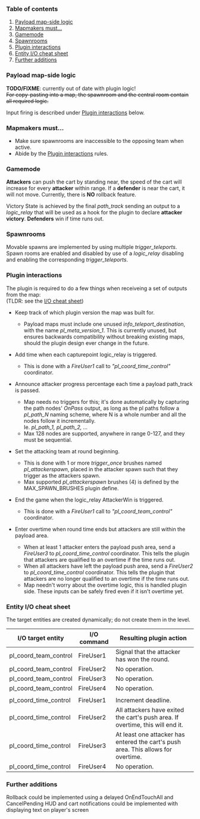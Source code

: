 ### Table of contents
1. [Payload map-side logic](#payload-map-side-logic)
2. [Mapmakers must...](#mapmakers-must)
3. [Gamemode](#gamemode)
4. [Spawnrooms](#spawnrooms)
5. [Plugin interactions](#plugin-interactions)
6. [Entity I/O cheat sheet](#entity-io-cheat-sheet)
7. [Further additions](#further-additions)

### Payload map-side logic

  <b>TODO/FIXME</b>: currently out of date with plugin logic!<br>
 <strike>For copy-pasting into a map, the spawnroom and the central room contain all required logic.</strike>
 
 Input firing is described under <a href="#plugin-interactions">Plugin interactions</a> below.

### Mapmakers must...
  * Make sure spawnrooms are inaccessible to the opposing team when active.
  * Abide by the <a href="#plugin-interactions">Plugin interactions</a> rules.

### Gamemode
 <b>Attackers</b> can push the cart by standing near, the speed of the cart will increase for every <b>attacker</b> within range.
 If a <b>defender</b> is near the cart, it will not move.
 Currently, there is **NO** rollback feature.

 Victory State is achieved by the final <i>path_track</i> sending an output to a <i>logic_relay</i> that will be used as a hook for the plugin to declare <b>attacker victory</b>.
 <b>Defenders</b> win if time runs out.

### Spawnrooms
  Movable spawns are implemented by using multiple <i>trigger_teleports</i>.
  Spawn rooms are enabled and disabled by use of a <i>logic_relay</i> disabling and enabling the corresponding <i>trigger_teleports</i>.

### Plugin interactions
 The plugin is required to do a few things when receiveing a set of outputs from the map:<br>
 (TLDR: see the [I/O cheat sheet](#entity-io-cheat-sheet))
 
 * Keep track of which plugin version the map was built for.
     * Payload maps must include one unused <i>info_teleport_destination</i>, with the name
       <i>pl_meta_version_1</i>. This is currently unused, but ensures backwards compatibility
       without breaking existing maps, should the plugin design ever change in the future.
 
 * Add time when each capturepoint logic_relay is triggered.
     * This is done with a <i>FireUser1</i> call to <i>"pl_coord_time_control"</i> coordinator.
 
 * Announce attacker progress percentage each time a payload path_track is passed.
     * Map needs no triggers for this; it's done automatically by capturing the path nodes'
       <i>OnPass</i> output, as long as the pl paths follow a <i>pl_path_N</i> naming scheme,
       where N is a whole number and all the nodes follow it incrementally.<br>
       Ie. <i>pl_path_1, pl_path_2, ...</i>
     * Max 128 nodes are supported, anywhere in range 0-127, and they must be
       sequential.
       
 * Set the attacking team at round beginning.
     * This is done with 1 or more <i>trigger_once</i> brushes named <i>pl_attackerspawn</i>,
       placed in the attacker spawn such that they trigger as the attackers spawn.
     * Max supported <i>pl_attackerspawn</i> brushes (4) is defined by the MAX_SPAWN_BRUSHES plugin define.
 
 * End the game when the logic_relay AttackerWin is triggered.
     * This is done with a <i>FireUser1</i> call to <i>"pl_coord_team_control"</i> coordinator.
 
 * Enter overtime when round time ends but attackers are still within the payload area.
     * When at least 1 attacker enters the payload push area, send a <i>FireUser3</i> to
       <i>pl_coord_time_control</i> coordinator. This tells the plugin that attackers
       are qualified to an overtime if the time runs out.
     * When all attackers have left the payload push area, send a <i>FireUser2</i> to
       <i>pl_coord_time_control</i> coordinator. This tells the plugin that attackers
       are no longer qualified to an overtime if the time runs out.
     * Map needn't worry about the overtime logic, this is handled plugin side.
       These inputs can be safely fired even if it isn't overtime yet.

 <!-- TODO: move this to trello or issue tracker?
 Some additional features that would be a bonus would be things like a modified HUD, but I don't know if a plugin can do that.
 Alternatively we just use a text entity to say the current status of the cart at the bottom of the screen.-->

### Entity I/O cheat sheet
The target entities are created dynamically; do not create them in the level.

| I/O target entity | I/O command | Resulting plugin action |
|---|---|---|
| pl_coord_team_control | FireUser1 | Signal that the attacker has won the round. |
| pl_coord_team_control | FireUser2 | No operation. |
| pl_coord_team_control | FireUser3 | No operation. |
| pl_coord_team_control | FireUser4 | No operation. |
| | | |
| pl_coord_time_control | FireUser1 | Increment deadline. |
| pl_coord_time_control | FireUser2 | All attackers have exited the cart's push area. If overtime, this will end it. |
| pl_coord_time_control | FireUser3 | At least one attacker has entered the cart's push area. This allows for overtime. |
| pl_coord_time_control | FireUser4 | No operation. |

<!-- TODO: move this to trello or issue tracker? -->
### Further additions
 Rollback could be implemented using a delayed OnEndTouchAll and CancelPending
 HUD and cart notifications could be implemented with displaying text on player's screen
